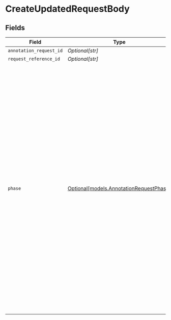 # CreateUpdatedRequestBody


## Fields

| Field                                                                                                                                                                                                                                                                                                                                                                                                            | Type                                                                                                                                                                                                                                                                                                                                                                                                             | Required                                                                                                                                                                                                                                                                                                                                                                                                         | Description                                                                                                                                                                                                                                                                                                                                                                                                      |
| ---------------------------------------------------------------------------------------------------------------------------------------------------------------------------------------------------------------------------------------------------------------------------------------------------------------------------------------------------------------------------------------------------------------- | ---------------------------------------------------------------------------------------------------------------------------------------------------------------------------------------------------------------------------------------------------------------------------------------------------------------------------------------------------------------------------------------------------------------- | ---------------------------------------------------------------------------------------------------------------------------------------------------------------------------------------------------------------------------------------------------------------------------------------------------------------------------------------------------------------------------------------------------------------- | ---------------------------------------------------------------------------------------------------------------------------------------------------------------------------------------------------------------------------------------------------------------------------------------------------------------------------------------------------------------------------------------------------------------- |
| `annotation_request_id`                                                                                                                                                                                                                                                                                                                                                                                          | *Optional[str]*                                                                                                                                                                                                                                                                                                                                                                                                  | :heavy_minus_sign:                                                                                                                                                                                                                                                                                                                                                                                               | N/A                                                                                                                                                                                                                                                                                                                                                                                                              |
| `request_reference_id`                                                                                                                                                                                                                                                                                                                                                                                           | *Optional[str]*                                                                                                                                                                                                                                                                                                                                                                                                  | :heavy_minus_sign:                                                                                                                                                                                                                                                                                                                                                                                               | N/A                                                                                                                                                                                                                                                                                                                                                                                                              |
| `phase`                                                                                                                                                                                                                                                                                                                                                                                                          | [Optional[models.AnnotationRequestPhase]](../models/annotationrequestphase.md)                                                                                                                                                                                                                                                                                                                                   | :heavy_minus_sign:                                                                                                                                                                                                                                                                                                                                                                                               | The processing phase of an<br/>annotation request<br/><br/>INTAKE: when data is copied<br/>to the UAI systems<br/><br/>PREPROCESSING: when data is being<br/>prepared for annotation<br/><br/>ANNOTATION: when data is being annotated<br/><br/>REVIEW: when annotated data is under<br/>review<br/><br/>DELIVERY: when data is being<br/>delivered<br/><br/>COMPLETE: when the annotation request<br/>is complete<br/><br/>ERROR: when an error occurred during<br/>processing and execution failed |